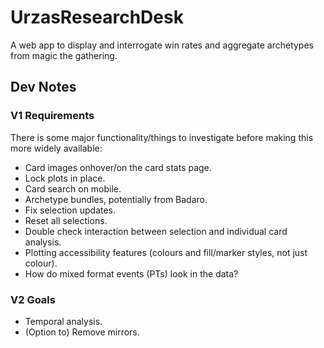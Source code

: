 # UrzasResearchDesk
A web app to display and interrogate win rates and aggregate archetypes from magic the gathering.

## Dev Notes

### V1 Requirements
There is some major functionality/things to investigate before making this more widely available:
- Card images onhover/on the card stats page.
- Lock plots in place.
- Card search on mobile.
- Archetype bundles, potentially from Badaro.
- Fix selection updates.
- Reset all selections.
- Double check interaction between selection and individual card analysis.
- Plotting accessibility features (colours and fill/marker styles, not just colour).
- How do mixed format events (PTs) look in the data?

### V2 Goals
- Temporal analysis.
- (Option to) Remove mirrors.
